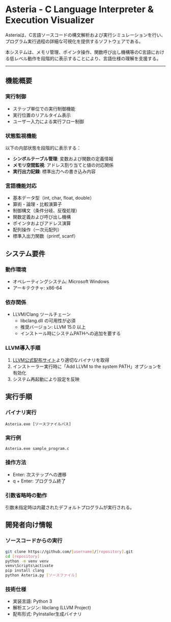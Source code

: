# Asteria - C Language Interpreter & Execution Visualizer

Asteriaは、C言語ソースコードの構文解析および実行シミュレーションを行い、プログラム実行過程の詳細な可視化を提供するソフトウェアである。

本システムは、メモリ管理、ポインタ操作、関数呼び出し機構等のC言語における低レベル動作を段階的に表示することにより、言語仕様の理解を支援する。

---

## 機能概要

### 実行制御
- ステップ単位での実行制御機能
- 実行位置のリアルタイム表示
- ユーザー入力による実行フロー制御

### 状態監視機能
以下の内部状態を段階的に表示する：

- **シンボルテーブル管理**: 変数および関数の定義情報
- **メモリ空間監視**: アドレス割り当てと値の対応関係
- **実行出力記録**: 標準出力への書き込み内容

### 言語機能対応
- 基本データ型（int, char, float, double）
- 算術・論理・比較演算子
- 制御構文（条件分岐、反復処理）
- 関数定義および呼び出し機構
- ポインタおよびアドレス演算
- 配列操作（一次元配列）
- 標準入出力関数（printf, scanf）

## システム要件

### 動作環境
- オペレーティングシステム: Microsoft Windows
- アーキテクチャ: x86-64

### 依存関係
- LLVM/Clang ツールチェーン
  - libclang.dll の可用性が必須
  - 推奨バージョン: LLVM 15.0 以上
  - インストール時にシステムPATHへの追加を要する

### LLVM導入手順
1. [LLVM公式配布サイト](https://releases.llvm.org/download.html)より適切なバイナリを取得
2. インストーラー実行時に「Add LLVM to the system PATH」オプションを有効化
3. システム再起動により設定を反映

## 実行手順

### バイナリ実行
```
Asteria.exe [ソースファイルパス]
```

### 実行例
```
Asteria.exe sample_program.c
```

### 操作方法
- Enter: 次ステップへの遷移
- q + Enter: プログラム終了

### 引数省略時の動作
引数未指定時は内蔵されたデフォルトプログラムが実行される。

## 開発者向け情報

### ソースコードからの実行
```bash
git clone https://github.com/[username]/[repository].git
cd [repository]
python -m venv venv
venv\Scripts\activate
pip install clang
python Asteria.py [ソースファイル]
```

### 技術仕様
- 実装言語: Python 3
- 解析エンジン: libclang (LLVM Project)
- 配布形式: PyInstaller生成バイナリ

